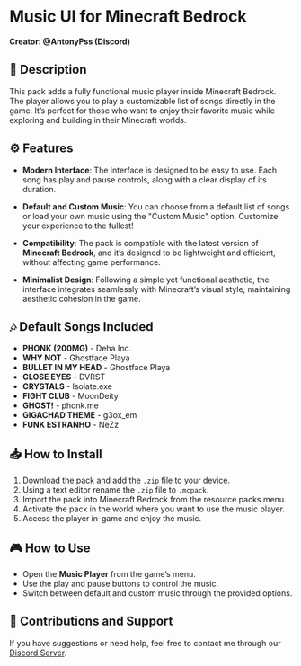 # Music UI for Minecraft Bedrock
**Creator: @AntonyPss (Discord)**

## 📝 Description
This pack adds a fully functional music player inside Minecraft Bedrock. The player allows you to play a customizable list of songs directly in the game. It’s perfect for those who want to enjoy their favorite music while exploring and building in their Minecraft worlds.

## ⚙️ Features
- **Modern Interface**: The interface is designed to be easy to use. Each song has play and pause controls, along with a clear display of its duration.
  
- **Default and Custom Music**: You can choose from a default list of songs or load your own music using the "Custom Music" option. Customize your experience to the fullest!

- **Compatibility**: The pack is compatible with the latest version of **Minecraft Bedrock**, and it’s designed to be lightweight and efficient, without affecting game performance.

- **Minimalist Design**: Following a simple yet functional aesthetic, the interface integrates seamlessly with Minecraft’s visual style, maintaining aesthetic cohesion in the game.

## 🎶 Default Songs Included
- **PHONK (200MG)** - Deha Inc.
- **WHY NOT** - Ghostface Playa
- **BULLET IN MY HEAD** - Ghostface Playa
- **CLOSE EYES** - DVRST
- **CRYSTALS** - Isolate.exe
- **FIGHT CLUB** - MoonDeity
- **GHOST!** - phonk.me
- **GIGACHAD THEME** - g3ox_em
- **FUNK ESTRANHO** - NeZz

## 📥 How to Install
1. Download the pack and add the `.zip` file to your device.
2. Using a text editor rename the `.zip` file to `.mcpack`.
3. Import the pack into Minecraft Bedrock from the resource packs menu.
4. Activate the pack in the world where you want to use the music player.
5. Access the player in-game and enjoy the music.

## 🎮 How to Use
- Open the **Music Player** from the game’s menu.
- Use the play and pause buttons to control the music.
- Switch between default and custom music through the provided options.

## 💬 Contributions and Support
If you have suggestions or need help, feel free to contact me through our [Discord Server](https://discord.gg/kYDf4gadKw).
